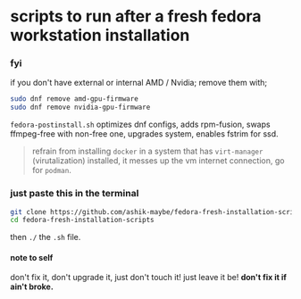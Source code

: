 # scripts to run after a fresh fedora workstation installation

### fyi

if you don't have external or internal AMD / Nvidia; remove them with;

```bash
sudo dnf remove amd-gpu-firmware
sudo dnf remove nvidia-gpu-firmware
```

`fedora-postinstall.sh` optimizes dnf configs, adds rpm-fusion, swaps ffmpeg-free with non-free one, upgrades system, enables fstrim for ssd.

> refrain from installing `docker` in a system that has `virt-manager` (virutalization) installed, it messes up the vm internet connection, go for `podman`.

### just paste this in the terminal

```bash
git clone https://github.com/ashik-maybe/fedora-fresh-installation-scripts.git
cd fedora-fresh-installation-scripts
```

then `./` the `.sh` file.

#### note to self

don't fix it, don't upgrade it, just don't touch it! just leave it be! **don't fix it if ain't broke.**
